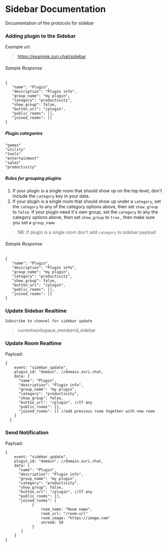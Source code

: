 # Sidebar Documentation

Documentation of the protocols for sidebar

### Adding plugin to the Sidebar

Example url:

> https://example.zuri.chat/sidebar

###### Sample Response

```
{
   "name": "Plugin",
   "description": "Plugin info",
   "group_name": "my plugin",
   "category": "productivity",
   "show_group": false,
   "button_url": "/plugin",
   "public_rooms": [],
   "joined_rooms": []
}
```

##### Plugin categories

```
"games"
"utility"
"tools"
"entertainment"
"sales"
"productivity"
```

##### Rules for grouping plugins

1. If your plugin is a single room that should show up on the top level, don't include the `category` key in your data.
2. If your plugin is a single room that should show up under a `category`, set the `category` to any of the category options above, then set `show_group` to `false`.
   If your plugin need it's own group, set the `category` to any the category options above, then set `show_group` to `true` , then make sure you set a `group_name`

> NB: If plugin is a single room don't add `category` to sidebar payload

###### Sample Response

```
{
   "name": "Plugin",
   "description": "Plugin info",
   "group_name": "my plugin",
   "category": "productivity",
   "show_group": false,
   "button_url": "/plugin",
   "public_rooms": [],
   "joined_rooms": []
}
```

### Update Sidebar Realtime

`Subscribe to channel for sidebar update`

> currentworkspace_memberid_sidebar

### Update Room Realtime

Payload:

```
{
    event: "sidebar_update",
    plugin_id: "domain", //domain.zuri.chat,
    data: {
      "name": "Plugin",
      "description": "Plugin info",
      "group_name": "my plugin",
      "category": "productivity",
      "show_group": false,
      "button_url": "/plugin", //If any
      "public_rooms": [],
      "joined_rooms": [] //add previous room together with new room
    }
  }
```

### Send Notification

Payload:

```
{
    event: "sidebar_update",
    plugin_id: "domain", //domain.zuri.chat,
    data: {
      "name": "Plugin",
      "description": "Plugin info",
      "group_name": "my plugin",
      "category": "productivity",
      "show_group": false,
      "button_url": "/plugin", //If any
      "public_rooms": [],
      "joined_rooms": [
            {
                room_name: "Room name",
                room_url: "/room-url"
                room_image: "https://image.com"
                unread: 10
            }
       ]
    }
}
```

